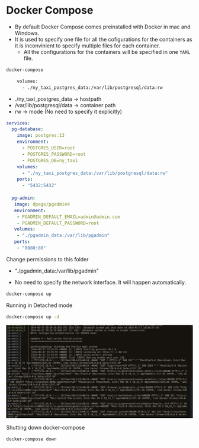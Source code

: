 # Docker Compose

- By default Docker Compose comes preinstalled with Docker in mac and Windows.
- It is used to specify one file for all the cofigurations for the containers as it is inconvinient to specify multiple files for each container.
  - All the configurations for the containers will be specified in one `YAML` file.

```bash
docker-compose
```

```bash
    volumes:
      - ./ny_taxi_postgres_data:/var/lib/postgresql/data:rw
```

- ./ny_taxi_postgres_data -> hostpath
- /var/lib/postgresql/data -> container path
- rw -> mode (No need to specify it explicitly)

```yaml
services:
  pg-database:
    image: postgres:13
    environment:
      - POSTGRES_USER=root 
      - POSTGRES_PASSWORD=root 
      - POSTGRES_DB=ny_taxi 
    volumes:
      - "./ny_taxi_postgres_data:/var/lib/postgresql/data:rw"
    ports:
      - "5432:5432"
  
  pg-admin:
   image: dpage/pgadmin4
   environment:
    - PGADMIN_DEFAULT_EMAIL=admin@admin.com
    - PGADMIN_DEFAULT_PASSWORD=root
   volumes:
    - "./pgadmin_data:/var/lib/pgadmin"
   ports:
    - "8080:80"

```

Change permissions to this folder 

- "./pgadmin_data:/var/lib/pgadmin"

- No need to specify the network interface. It will happen automatically.

```bash
docker-compose up
```

Running in Detached mode

```bash
docker-compose up -d 
```

![Alt text](image.png)

Shutting down docker-compose

```bash
docker-compose down
```
